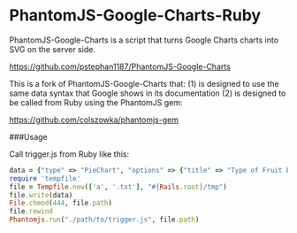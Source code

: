 PhantomJS-Google-Charts-Ruby
===========================

PhantomJS-Google-Charts is a script that turns Google Charts charts into SVG on the server side.

https://github.com/pstephan1187/PhantomJS-Google-Charts

This is a fork of PhantomJS-Google-Charts  that:
    (1) is designed to use the same data syntax that Google shows in its documentation
    (2) is designed to be called from Ruby using the PhantomJS gem:

https://github.com/colszowka/phantomjs-gem

###Usage

Call trigger.js from Ruby like this:

```Ruby
data = {"type" => "PieChart", "options" => {"title" => "Type of Fruit Eaten", "width" => "400", "height" => "300", "is3D" => true, "pieSliceText" => "value"}, "theData" => [['Task', 'Hours per Day'], ['Work', 11], ['Eat', 2], ['Commute', 2], ['Watch TV', 2], ['Sleep', 7]]}.to_json
require 'tempfile'
file = Tempfile.new(['a', '.txt'], "#{Rails.root}/tmp")
file.write(data)
File.chmod(444, file.path)
file.rewind
Phantomjs.run("./path/to/trigger.js", file.path)
```
